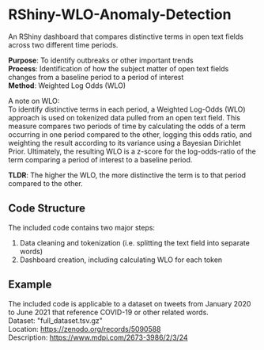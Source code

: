 # RShiny-WLO-Anomaly-Detection
An RShiny dashboard that compares distinctive terms in open text fields across two different time periods. 

**Purpose**: To identify outbreaks or other important trends <br />
**Process**: Identification of how the subject matter of open text fields changes from a baseline period to a period of interest<br />
**Method**:  Weighted Log Odds (WLO)


A note on WLO: <br />
To identify distinctive terms in each period, a Weighted Log-Odds (WLO) approach is used on tokenized data pulled from an open text field. This measure compares two periods of time by calculating the odds of a term occurring in one period compared to the other, logging this odds ratio, and weighting the result according to its variance using a Bayesian Dirichlet Prior. Ultimately, the resulting WLO is a z-score for the log-odds-ratio of the term comparing a period of interest to a baseline period. 

**TLDR**: The higher the WLO, the more distinctive the term is to that period compared to the other. 


## Code Structure
The included code contains two major steps:  

  1. Data cleaning and tokenization (i.e. splitting the text field into separate words) 
  3. Dashboard creation, including calculating WLO for each token



## Example
The included code is applicable to a dataset on tweets from January 2020 to June 2021 that reference COVID-19 or other related words. <br />
  Dataset:     "full_dataset.tsv.gz" <br />
  Location:    https://zenodo.org/records/5090588 <br />
  Description: https://www.mdpi.com/2673-3986/2/3/24 <br />

